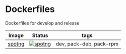 # Dockerfiles

Dockerfiles for develop and release

| Image | Status| tags |
| -- | -- | ---|
|[spotng](https://github.com/sdustio/dockerfiles/pkgs/container/spotng) |[![spotng](https://github.com/sdustio/dockerfiles/actions/workflows/spotng.yml/badge.svg?branch=main)](https://github.com/sdustio/dockerfiles/actions/workflows/spotng.yml)|dev, pack-deb, pack-rpm|

